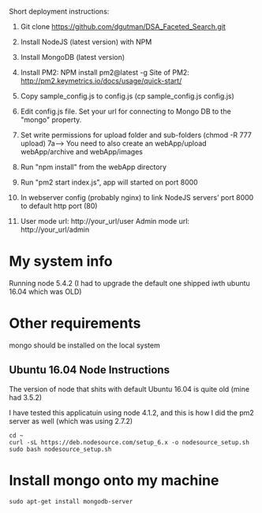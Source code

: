 Short deployment instructions:

1) Git clone https://github.com/dgutman/DSA_Faceted_Search.git

2) Install NodeJS (latest version) with NPM 
3) Install MongoDB (latest version)
4) Install PM2: NPM install pm2@latest -g
Site of PM2: http://pm2.keymetrics.io/docs/usage/quick-start/
5) Copy sample_config.js to config.js (cp sample_config.js config.js)
6) Edit config.js file. Set your url for connecting to Mongo DB to the "mongo" property.
7) Set write permissions for upload folder and sub-folders (chmod -R 777 upload)
  7a--> You need to also create an webApp/upload  webApp/archive and webApp/images

8) Run "npm install"  from the webApp directory
10) Run "pm2 start index.js", app will started on port 8000
11) In webserver config (probably nginx) to link NodeJS servers’ port 8000 to default http port (80)
12) User mode url: http://your_url/user
     	       Admin mode url: http://your_url/admin




# My system info
Running node 5.4.2   (I had to upgrade the default one shipped iwth ubuntu 16.04 which was OLD)

# Other requirements
mongo should be installed on the local system

## Ubuntu 16.04 Node Instructions
The version of node that shits with default Ubuntu 16.04 is quite old  (mine had 3.5.2)

I have tested this applicatuin using node 4.1.2, and this is how I did the pm2 server as well (which was using 2.7.2)

```
cd ~    
curl -sL https://deb.nodesource.com/setup_6.x -o nodesource_setup.sh    
sudo bash nodesource_setup.sh    
```
# Install mongo onto my machine
```
sudo apt-get install mongodb-server
```
